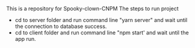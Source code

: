 This is a repository for Spooky-clown-CNPM
The steps to run project
 - cd to server folder and run command line "yarn server" and wait until the connection to database success.
 - cd to client folder and run command line "npm start' and wait until the app run.

